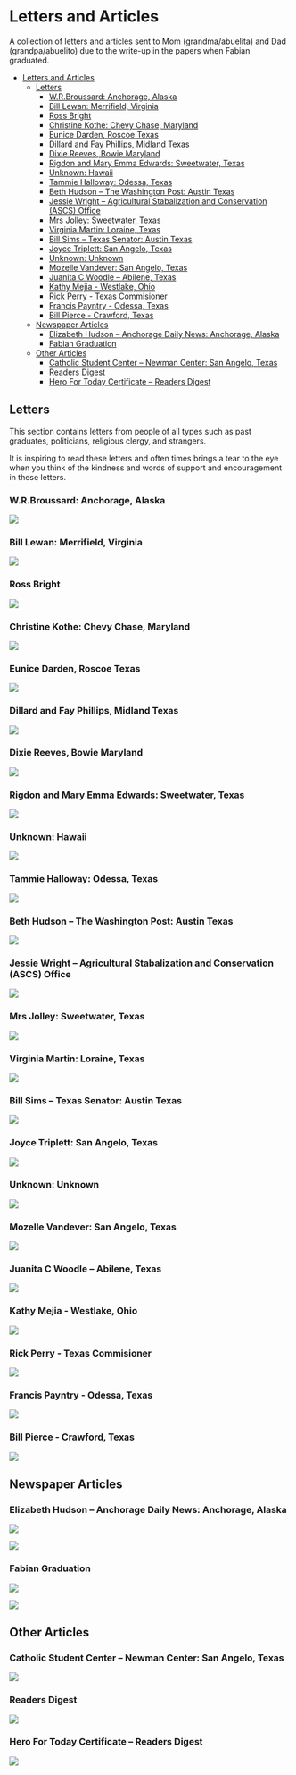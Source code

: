 # Letters and Articles

A collection of letters and articles sent to Mom (grandma/abuelita) and Dad (grandpa/abuelito) due to the write-up in the papers when Fabian graduated.
<!-- TOC -->

- [Letters and Articles](#letters-and-articles)
    - [Letters](#letters)
        - [W.R.Broussard: Anchorage, Alaska](#wrbroussard-anchorage-alaska)
        - [Bill Lewan: Merrifield, Virginia](#bill-lewan-merrifield-virginia)
        - [Ross Bright](#ross-bright)
        - [Christine Kothe: Chevy Chase, Maryland](#christine-kothe-chevy-chase-maryland)
        - [Eunice Darden, Roscoe Texas](#eunice-darden-roscoe-texas)
        - [Dillard and Fay Phillips, Midland Texas](#dillard-and-fay-phillips-midland-texas)
        - [Dixie Reeves, Bowie Maryland](#dixie-reeves-bowie-maryland)
        - [Rigdon and Mary Emma Edwards: Sweetwater, Texas](#rigdon-and-mary-emma-edwards-sweetwater-texas)
        - [Unknown: Hawaii](#unknown-hawaii)
        - [Tammie Halloway: Odessa, Texas](#tammie-halloway-odessa-texas)
        - [Beth Hudson – The Washington Post: Austin Texas](#beth-hudson--the-washington-post-austin-texas)
        - [Jessie Wright – Agricultural Stabalization and Conservation (ASCS) Office](#jessie-wright--agricultural-stabalization-and-conservation-ascs-office)
        - [Mrs Jolley: Sweetwater, Texas](#mrs-jolley-sweetwater-texas)
        - [Virginia Martin: Loraine, Texas](#virginia-martin-loraine-texas)
        - [Bill Sims – Texas Senator: Austin Texas](#bill-sims--texas-senator-austin-texas)
        - [Joyce Triplett: San Angelo, Texas](#joyce-triplett-san-angelo-texas)
        - [Unknown: Unknown](#unknown-unknown)
        - [Mozelle Vandever: San Angelo, Texas](#mozelle-vandever-san-angelo-texas)
        - [Juanita C Woodle – Abilene, Texas](#juanita-c-woodle--abilene-texas)
        - [Kathy Mejia - Westlake, Ohio](#kathy-mejia---westlake-ohio)
        - [Rick Perry - Texas Commisioner](#rick-perry---texas-commisioner)
        - [Francis Payntry - Odessa, Texas](#francis-payntry---odessa-texas)
        - [Bill Pierce - Crawford, Texas](#bill-pierce---crawford-texas)
    - [Newspaper Articles](#newspaper-articles)
        - [Elizabeth Hudson – Anchorage Daily News: Anchorage, Alaska](#elizabeth-hudson--anchorage-daily-news-anchorage-alaska)
        - [Fabian Graduation](#fabian-graduation)
    - [Other Articles](#other-articles)
        - [Catholic Student Center – Newman Center: San Angelo, Texas](#catholic-student-center--newman-center-san-angelo-texas)
        - [Readers Digest](#readers-digest)
        - [Hero For Today Certificate – Readers Digest](#hero-for-today-certificate--readers-digest)

<!-- /TOC -->

## Letters
This section contains letters from people of all types such as past graduates, politicians, religious clergy, and strangers.

It is inspiring to read these letters and often times brings a tear to the eye when you think of the kindness and words of support and encouragement in these letters.
### W.R.Broussard: Anchorage, Alaska
![](./images/Letter_Anchorage_Alaska_W_R_Broussard.JPG)
### Bill Lewan: Merrifield, Virginia
![](./images/Letter_Bill_Lewan_Merrifield_Virginia.JPG)
### Ross Bright
![](./images/Letter_BrightRoss.JPG)
### Christine Kothe: Chevy Chase, Maryland
![](./images/Letter_Christine_Kotle_Chevy_Chase_Maryland.JPG)
### Eunice Darden, Roscoe Texas
![](./images/Letter_DardenEunice_Roscoe.JPG)
### Dillard and Fay Phillips, Midland Texas
![](./images/Letter_Dillard_and_Fay_Phillips%2C%20Midland_Texas.JPG)
### Dixie Reeves, Bowie Maryland
![](./images/Letter_Dixie_A_Reeves_Bowie_Maryland.JPG)
### Rigdon and Mary Emma Edwards: Sweetwater, Texas
![](./images/Letter_Emma_Edwards.JPG)
### Unknown: Hawaii
![](./images/Letter_Hawaii.JPG)
### Tammie Halloway: Odessa, Texas
![](./images/Letter_HollowayTamie_Odessa.JPG)
### Beth Hudson – The Washington Post: Austin Texas
![](./images/Letter_HudsonBeth_WashingtonPost_AustinTx.JPG)
### Jessie Wright – Agricultural Stabalization and Conservation (ASCS) Office
![](./images/Letter_Jessie_Write_ASCS_Office.JPG)
### Mrs Jolley: Sweetwater, Texas
![](./images/Letter_Jolley_Sweetwater.JPG)
### Virginia Martin: Loraine, Texas
![](./images/Letter_MartinVirginia_Loraine.JPG)
### Bill Sims – Texas Senator: Austin Texas
![](./images/Letter_TexasStateSenater_BillSims.JPG)
### Joyce Triplett: San Angelo, Texas
![](./images/Letter_TriplettJoyce_SanAngelo.JPG)
### Unknown: Unknown
![](./images/Letter_Unknown.JPG)
### Mozelle Vandever: San Angelo, Texas
![](./images/Letter_VandeverMozelle_SanAngelo_p1.JPG)
### Juanita C Woodle – Abilene, Texas
![](./images/Letter_WoodleJuanita_Abilene.JPG)

### Kathy Mejia - Westlake, Ohio
![](./images/Letter_MejiaKathy_WestlakeOhio.JPG)

### Rick Perry - Texas Commisioner
![](./images/Letter_PerryRick_Commissioner.JPG)

### Francis Payntry - Odessa, Texas
![](./images/Letter_MejiaKathy_WestlakeOhio.JPG)

### Bill Pierce - Crawford, Texas
![](./images/Letter_PierceBill_CrawFordTx.JPG)

## Newspaper Articles
### Elizabeth Hudson – Anchorage Daily News: Anchorage, Alaska
![](./images/NewspaperArticle_Elizabeth_Hudson.JPG)

![](./images/NewspaperArticle_Elizabeth_Hudson_Page2_unknown.jpg.JPG)
### Fabian Graduation
![](./images/NewspaperArticle_Martha_E_Flores_Page1.JPG)

![](./images/NewspaperArticle_Martha_E_Flores_Page2_Crop.jpg)

## Other Articles
### Catholic Student Center – Newman Center: San Angelo, Texas
![](./images/Article_CatholicStudentCenter_NewmanCenter_SanAngelo.JPG)
### Readers Digest
![](./images/Article_ReadersDigest_AmazingAlvarezes.JPG)
### Hero For Today Certificate – Readers Digest
![](./images/Certificate_ReadersDigest.JPG)

